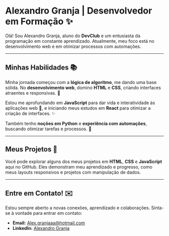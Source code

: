 # Alexandro Granja | Desenvolvedor em Formação ✨

Olá! Sou Alexandro Granja, aluno do **DevClub** e um entusiasta da programação em constante aprendizado. Atualmente, meu foco está no desenvolvimento web e em otimizar processos com automações.

---

## Minhas Habilidades 📚

Minha jornada começou com a **lógica de algoritmo**, me dando uma base sólida. No **desenvolvimento web**, domino **HTML** e **CSS**, criando interfaces atraentes e responsivas. 🎨

Estou me aprofundando em **JavaScript** para dar vida e interatividade às aplicações web 🚀, e iniciando meus estudos em **React** para otimizar a criação de interfaces. ✨

Também tenho **noções em Python** e **experiência com automações**, buscando otimizar tarefas e processos. 🐍

---

## Meus Projetos 📁

Você pode explorar alguns dos meus projetos em **HTML**, **CSS** e **JavaScript** aqui no GitHub. Eles demonstram meu aprendizado e progresso, como meus layouts responsivos e projetos com manipulação de dados.

---

## Entre em Contato! ✉️

Estou sempre aberto a novas conexões, aprendizado e colaborações. Sinta-se à vontade para entrar em contato:

* **Email:** Alex.granjaaa@hotmail.com
* **LinkedIn:** [Alexandro Granja](https://www.linkedin.com/in/alexandro-granja-1b1393157)
